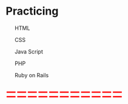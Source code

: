 <h1> Practicing </h1>
<ul> HTML </ul>
<ul> CSS </ul>
<ul> Java Script </ul>
<ul> PHP </ul>
<ul> Ruby on Rails </ul>

<p> 
<font size = "10" face = "arial" color  = "red"
Still focusing on HTML </p>
===========